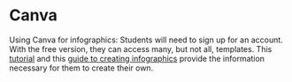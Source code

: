 # Canva

Using Canva for infographics:
Students will need to sign up for an account. With the free version, they can access many, but not all, templates. This [tutorial](https://www.canva.com/designschool/tutorials/designing/introduction-infographics/) and this [guide to creating infographics](https://www.canva.com/learn/how-to-make-an-infographic/) provide the information necessary for them to create their own. 
